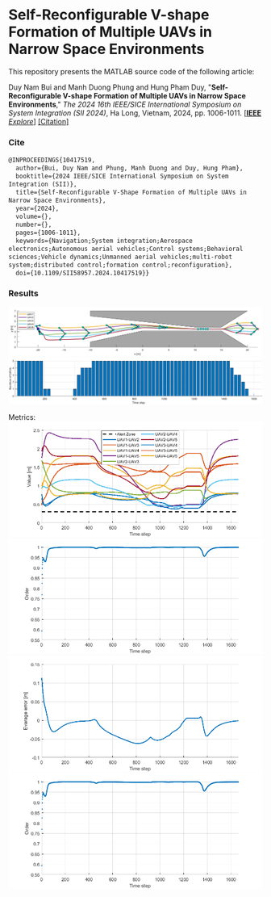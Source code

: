 # Self-Reconfigurable V-shape Formation of Multiple UAVs in Narrow Space Environments
This repository presents the MATLAB source code of the following article:

Duy Nam Bui and Manh Duong Phung and Hung Pham Duy, "**Self-Reconfigurable V-shape Formation of Multiple UAVs in Narrow Space Environments**," *The 2024 16th IEEE/SICE International Symposium on System Integration (SII 2024)*, Ha Long, Vietnam, 2024, pp. 1006-1011. [[**IEEE** *Explore*]](https://ieeexplore.ieee.org/document/10417519) [[Citation]](#citation)

### Cite
```
@INPROCEEDINGS{10417519,
  author={Bui, Duy Nam and Phung, Manh Duong and Duy, Hung Pham},
  booktitle={2024 IEEE/SICE International Symposium on System Integration (SII)}, 
  title={Self-Reconfigurable V-Shape Formation of Multiple UAVs in Narrow Space Environments}, 
  year={2024},
  volume={},
  number={},
  pages={1006-1011},
  keywords={Navigation;System integration;Aerospace electronics;Autonomous aerial vehicles;Control systems;Behavioral sciences;Vehicle dynamics;Unmanned aerial vehicles;multi-robot system;distributed control;formation control;reconfiguration},
  doi={10.1109/SII58957.2024.10417519}}
```

### Results
![path](result/result.png)
![entropy](result/number.png)

Metrics:
![distance](result/distance.png)
![entropy](result/heading.png)
![error](result/error.png)
![entropy](result/heading.png)
